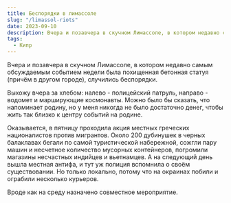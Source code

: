 ```yaml
---
title: Беспорядки в лимассоле
slug: "/limassol-riots"
date: 2023-09-10
description: Вчера и позавчера в скучном Лимассоле, в котором недавно самым обсуждаемым событием недели была похищенная бетонная статуя (причём в другом городе), случились беспорядки.
tags:
  - Кипр
---
```

 
Вчера и позавчера в скучном Лимассоле, в котором недавно самым обсуждаемым событием недели была похищенная бетонная статуя (причём в другом городе), случились беспорядки. 

Выхожу вчера за хлебом: налево - полицейский патруль, направо - водомет и марширующие космонавты. Можно было бы сказать, что напоминает родину, но у меня никогда не было достаточно денег, чтобы жить так близко к центру событий на родине. 

Оказывается, в пятницу проходила акция местных греческих националистов против мигрантов. Около 200 дубинушек в черных балаклавах бегали по самой туристической набережной, сожгли пару машин и несчетное количество мусорных контейнеров, погромили магазины несчастных индийцев и вьетнамцев. А на следующий день вышла местная антифа, и тут уж полиция вспомнила о своём существовании. Но только локально, потому что на окраинах побили и ограбили несколько курьеров.

Вроде как на среду назначено совместное мероприятие. 